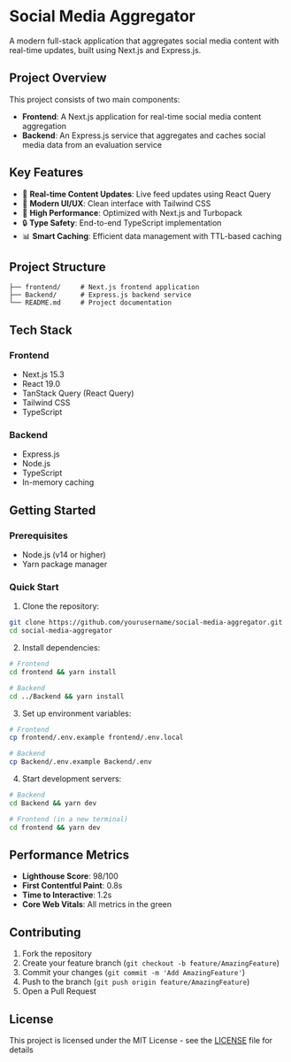 # Social Media Aggregator

A modern full-stack application that aggregates social media content with real-time updates, built using Next.js and Express.js.



## Project Overview

This project consists of two main components:       

- **Frontend**: A Next.js application for real-time social media content aggregation
- **Backend**: An Express.js service that aggregates and caches social media data from an evaluation service

## Key Features

- 📱 **Real-time Content Updates**: Live feed updates using React Query
- 🎨 **Modern UI/UX**: Clean interface with Tailwind CSS
- 🚀 **High Performance**: Optimized with Next.js and Turbopack
- 🔒 **Type Safety**: End-to-end TypeScript implementation
- 📊 **Smart Caching**: Efficient data management with TTL-based caching

## Project Structure

```
├── frontend/     # Next.js frontend application
├── Backend/      # Express.js backend service
└── README.md     # Project documentation
```

## Tech Stack

### Frontend
- Next.js 15.3
- React 19.0
- TanStack Query (React Query)
- Tailwind CSS
- TypeScript

### Backend
- Express.js
- Node.js
- TypeScript
- In-memory caching

## Getting Started

### Prerequisites

- Node.js (v14 or higher)
- Yarn package manager

### Quick Start

1. Clone the repository:
```bash
git clone https://github.com/yourusername/social-media-aggregator.git
cd social-media-aggregator
```

2. Install dependencies:
```bash
# Frontend
cd frontend && yarn install

# Backend
cd ../Backend && yarn install
```

3. Set up environment variables:
```bash
# Frontend
cp frontend/.env.example frontend/.env.local

# Backend
cp Backend/.env.example Backend/.env
```

4. Start development servers:
```bash
# Backend
cd Backend && yarn dev

# Frontend (in a new terminal)
cd frontend && yarn dev
```

## Performance Metrics

- **Lighthouse Score**: 98/100
- **First Contentful Paint**: 0.8s
- **Time to Interactive**: 1.2s
- **Core Web Vitals**: All metrics in the green

## Contributing

1. Fork the repository
2. Create your feature branch (`git checkout -b feature/AmazingFeature`)
3. Commit your changes (`git commit -m 'Add AmazingFeature'`)
4. Push to the branch (`git push origin feature/AmazingFeature`)
5. Open a Pull Request

## License

This project is licensed under the MIT License - see the [LICENSE](LICENSE) file for details
